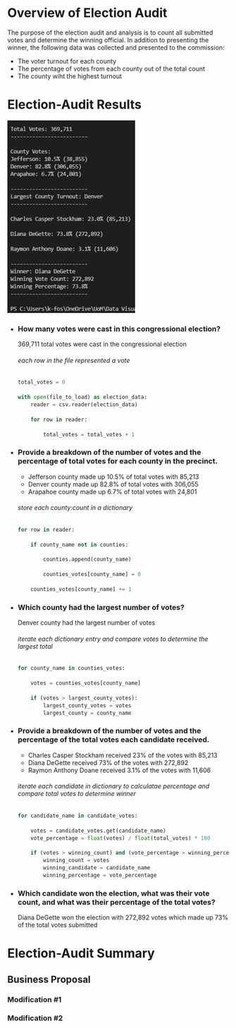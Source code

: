 # Overview of Election Audit
The purpose of the election audit and analysis is to count all submitted votes and determine the winning official.  In addition to presenting the winner, the following data was collected and presented to the commission:

- The voter turnout for each county
- The percentage of votes from each county out of the total count
- The county wiht the highest turnout

# Election-Audit Results

![Results](Resources/analysis-terminal.png)

- ### How many votes were cast in this congressional election?

    369,711 total votes were cast in the congressional election

    ###### each row in the file represented a vote
    
    ```python
    total_votes = 0

    with open(file_to_load) as election_data:
        reader = csv.reader(election_data)

        for row in reader:

            total_votes = total_votes + 1
    ```

- ### Provide a breakdown of the number of votes and the percentage of total votes for each county in the precinct.

    - Jefferson county made up 10.5% of total votes with 85,213
    - Denver county made up 82.8% of total votes with 306,055
    - Arapahoe county made up 6.7% of total votes with 24,801  
  

    ###### store each county:count in a dictionary

    ```python
    for row in reader:
        
        if county_name not in counties:

            counties.append(county_name)

            counties_votes[county_name] = 0

        counties_votes[county_name] += 1    
    ```

- ### Which county had the largest number of votes?

    Denver county had the largest number of votes  

    ###### iterate each dictionary entry and compare votes to determine the largest total
    ```python
    for county_name in counties_votes:

        votes = counties_votes[county_name]

        if (votes > largest_county_votes):
            largest_county_votes = votes
            largest_county = county_name
    ```

- ### Provide a breakdown of the number of votes and the percentage of the total votes each candidate received.

    - Charles Casper Stockham received 23% of the votes with 85,213
    - Diana DeGette received 73% of the votes with 272,892
    - Raymon Anthony Doane received 3.1% of the votes with 11,606  

    ###### iterate each candidate in dictionary to calculatae percentage and compare total votes to determine winner
    ```python
    for candidate_name in candidate_votes:

        votes = candidate_votes.get(candidate_name)
        vote_percentage = float(votes) / float(total_votes) * 100

        if (votes > winning_count) and (vote_percentage > winning_percentage):
            winning_count = votes
            winning_candidate = candidate_name
            winning_percentage = vote_percentage
    ```

- ### Which candidate won the election, what was their vote count, and what was their percentage of the total votes?

    Diana DeGette won the election with 272,892 votes which made up 73% of the total votes submitted


# Election-Audit Summary

## Business Proposal

### Modification #1

### Modification #2
